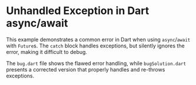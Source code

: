 # Unhandled Exception in Dart async/await
This example demonstrates a common error in Dart when using `async`/`await` with `Future`s.  The `catch` block handles exceptions, but silently ignores the error, making it difficult to debug.

The `bug.dart` file shows the flawed error handling, while `bugSolution.dart` presents a corrected version that properly handles and re-throws exceptions.
